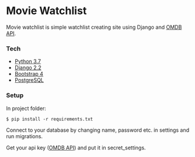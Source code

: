 # Movie Watchlist

Movie watchlist is simple watchlist creating site using Django and [OMDB API](http://www.omdbapi.com/). 

### Tech

* [Python 3.7](https://www.python.org/)
* [Django 2.2](https://www.djangoproject.com/) 
* [Bootstrap 4](https://getbootstrap.com/)
* [PostgreSQL](https://www.postgresql.org/)

### Setup
In project folder:
```
$ pip install -r requirements.txt 
```

Connect to your database by changing name, password etc. in settings and run migrations.

Get your api key ([OMDB API](http://www.omdbapi.com/)) and put it in secret_settings.
